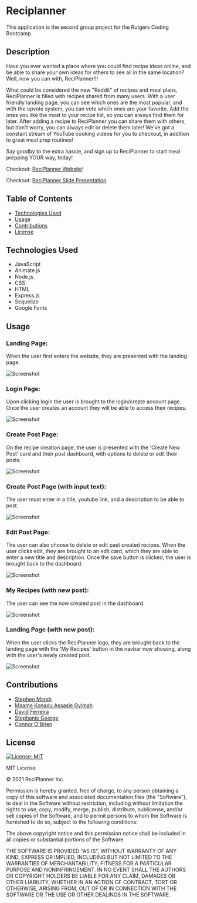 # Reciplanner

This application is the second group project for the Rutgers Coding Bootcamp.

## Description 

Have you ever wanted a place where you could find recipe ideas online, and be able to share your own ideas for others to see all in the same location? Well, now you can with, ReciPlanner!!!

What could be considered the new "Reddit" of recipes and meal plans, ReciPlanner is filled with recipes shared from many users. With a user friendly landing page, you can see which ones are the most popular, and with the upvote system, you can vote which ones are your favorite. Add the ones you like the most to your recipe list, so you can always find them for later. After adding a recipe to ReciPlanner you can share them with others, but don't worry, you can always edit or delete them later! We’ve got a constant stream of YouTube cooking videos for you to checkout, in addition to great meal prep routines!

Say goodby to the extra hassle, and sign up to ReciPlanner to start meal prepping YOUR way, today!  

<!-- Make ACTIVE link -->
Checkout: [ReciPlanner Website](https://JConnrO.github.io/reciplanner/)!

Checkout: [ReciPlanner Slide Presentation](https://docs.google.com/presentation/d/1IMeTyBZ9tJeM5KL94rOKr2wSK1S-RewwTTerx4qfl6I/edit?usp=sharing)

## Table of Contents 

* [Technologies Used](#technologies-used)
* [Usage](#usage)
* [Contributions](#contributions)
* [License](#license)


## Technologies Used

* JavaScript
* Animate.js
* Node.js
* CSS
* HTML
* Express.js
* Sequelize
* Google Fonts


## Usage 

### Landing Page:

When the user first enters the website, they are presented with the landing page.


![Screenshot](public/assets/images/Landing-Page.png)

### Login Page:
 
Upon clicking login the user is brought to the login/create account page. Once the user creates an account they will be able to access their recipes.


![Screenshot](public/assets/images/Login-Page.png)

### Create Post Page:

On the recipe creation page, the user is presented with the 'Create New Post' card and their post dashboard, with options to delete or edit their posts.


![Screenshot](public/assets/images/Create-Post-Page.png)

### Create Post Page (with input text):

The user must enter in a title, youtube link, and a description to be able to post.


![Screenshot](public/assets/images/Create-Post-with-text.png)

### Edit Post Page:

The user can also choose to delete or edit past created recipes. When the user clicks edit, they are brought to an edit card, which they are able to enter a new title and description. Once the save button is clicked, the user is brought back to the dashboard.

![Screenshot](public/assets/images/Edit-Post-Page.png)

### My Recipes (with new post):

The user can see the now created post in the dashboard.


![Screenshot](public/assets/images/Post-Creation.png)

### Landing Page (with new post):

When the user clicks the ReciPlanner logo, they are brought back to the landing page with the 'My Recipes' button in the navbar now showing, along with the user's newly created post.

![Screenshot](public/assets/images/Landing-Page-with-new-post.png)


## Contributions

* [Stephen Marsh](https://github.com/Imaparadox)
* [Maame Konadu Assasie Gyimah](https://github.com/maa-hub)
* [David Ferreira](https://github.com/DiSantoz)
* [Stephanie George](https://github.com/stephgeorge22)
* [Connor O'Brien](https://github.com/JConnrO)


## License
[![License: MIT](https://img.shields.io/badge/License-MIT-yellow.svg)](https://opensource.org/licenses/MIT)

MIT License

© 2021 ReciPlanner Inc.

Permission is hereby granted, free of charge, to any person obtaining a copy
of this software and associated documentation files (the "Software"), to deal
in the Software without restriction, including without limitation the rights
to use, copy, modify, merge, publish, distribute, sublicense, and/or sell
copies of the Software, and to permit persons to whom the Software is
furnished to do so, subject to the following conditions:

The above copyright notice and this permission notice shall be included in all
copies or substantial portions of the Software.

THE SOFTWARE IS PROVIDED "AS IS", WITHOUT WARRANTY OF ANY KIND, EXPRESS OR
IMPLIED, INCLUDING BUT NOT LIMITED TO THE WARRANTIES OF MERCHANTABILITY,
FITNESS FOR A PARTICULAR PURPOSE AND NONINFRINGEMENT. IN NO EVENT SHALL THE
AUTHORS OR COPYRIGHT HOLDERS BE LIABLE FOR ANY CLAIM, DAMAGES OR OTHER
LIABILITY, WHETHER IN AN ACTION OF CONTRACT, TORT OR OTHERWISE, ARISING FROM,
OUT OF OR IN CONNECTION WITH THE SOFTWARE OR THE USE OR OTHER DEALINGS IN THE
SOFTWARE.






